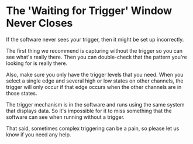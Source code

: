 # The 'Waiting for Trigger' Window Never Closes

If the software never sees your trigger, then it might be set up incorrectly.

The first thing we recommend is capturing without the trigger so you can see what's really there. Then you can double-check that the pattern you're looking for is really there.

Also, make sure you only have the trigger levels that you need. When you select a single edge and several high or low states on other channels, the trigger will only occur if that edge occurs when the other channels are in those states.

The trigger mechanism is in the software and runs using the same system that displays data. So it's impossible for it to miss something that the software can see when running without a trigger.

That said, sometimes complex triggering can be a pain, so please let us know if you need any help.
